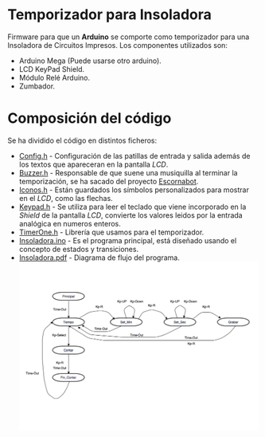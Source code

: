 # Temporizador para Insoladora

   Firmware para que un **Arduino** se comporte como temporizador para una Insoladora de Circuitos Impresos.
Los componentes utilizados son:
	
- Arduino Mega (Puede usarse otro arduino).
- LCD KeyPad Shield.
- Módulo Relé Arduino.
- Zumbador.

# Composición del código

Se ha dividido el código en distintos ficheros:

* [Config.h] - Configuración de las patillas de entrada y salida además de los textos que apareceran en la pantalla *LCD*.
* [Buzzer.h] - Responsable de que suene una musiquilla al terminar la temporización, se ha sacado del proyecto  [Escornabot].
* [Iconos.h] - Están guardados los símbolos personalizados para mostrar en el *LCD*, como las flechas.
* [Keypad.h] - Se utiliza para leer el teclado que viene incorporado en la *Shield* de la pantalla *LCD*, convierte los valores leidos por la entrada analógica en numeros enteros.
* [TimerOne.h] - Librería que usamos para el temporizador.
* [Insoladora.ino] - Es el programa principal, está diseñado usando el concepto de estados y transiciones.
* [Insoladora.pdf] - Diagrama de flujo del programa.
![project](https://github.com/Ricardo2perez/Insoladora/blob/master/Insoladora.png)







[Config.h]: <https://github.com/Ricardo2perez/Insoladora/blob/master/Config.h>
[Buzzer.h]: <https://github.com/Ricardo2perez/Insoladora/blob/master/Buzzer.h>
[Escornabot]: <http://escornabot.com/web/>
[Iconos.h]: <https://github.com/Ricardo2perez/Insoladora/blob/master/Iconos.h>
[Keypad.h]: <https://github.com/Ricardo2perez/Insoladora/blob/master/Keypad.h>
[TimerOne.h]: <https://github.com/Ricardo2perez/Insoladora/blob/master/TimerOne.h>
[Insoladora.ino]:<https://github.com/Ricardo2perez/Insoladora/blob/master/Insoladora.ino>
[Insoladora.pdf]:<https://github.com/Ricardo2perez/Insoladora/blob/master/Insoladora.pdf>